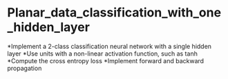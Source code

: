 # Planar_data_classification_with_one_hidden_layer
*Implement a 2-class classification neural network with a single hidden layer 
*Use units with a non-linear activation function, such as tanh 
*Compute the cross entropy loss 
*Implement forward and backward propagation
